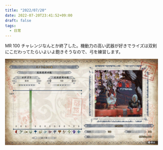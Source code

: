 ```yaml
---
title: "2022/07/20"
date: 2022-07-20T23:41:52+09:00
draft: false
tags:
  - 日常
---
```


MR 100 チャレンジなんとか終了した。機動力の高い武器が好きでライズは双剣にこだわってたらいよいよ飽きそうなので、弓を練習します。

![](./guild_card.jpg)

